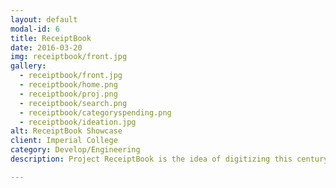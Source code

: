 ```yaml
---
layout: default
modal-id: 6
title: ReceiptBook
date: 2016-03-20
img: receiptbook/front.jpg
gallery:
  - receiptbook/front.jpg
  - receiptbook/home.png
  - receiptbook/proj.png
  - receiptbook/search.png
  - receiptbook/categoryspending.png
  - receiptbook/ideation.jpg
alt: ReceiptBook Showcase
client: Imperial College
category: Develop/Engineering
description: Project ReceiptBook is the idea of digitizing this century old tradition and bringing it more in line with modern times. The ReceiptBook is an ecosystem comprising of some hardware at the vendor and a smartphone application, utilising NFC which is standard on most smartphones. Users would just be simply tap their smartphones on the NFC transmitter at the point-of-sale for the receipt and loyality rewards to be transfered to the mobile device. No wires, no delays and most importantly no pesky paper receipts lingering in the wallet/purse. As well as saving countless amount of trees and preventing wildlife habitats from being destroyed, project ReceiptBook can help in minimising financial stress commonly found in young adults, more notably students. It does this by allowing budgeting with clear visual illustrations of where money is going alongside educational tips and tricks. The ReceiptBook project combines my technical skills , developing the full stack (with jQuery, Laravel, PHP, MySQL, etc) and my business expertise to formulate a viable implementation roadmap. <br/><a href="http://www.ee.ic.ac.uk/chung.poon14/yr2proj/">Learn more about this project by visiting the project website here.</a>

---
```

